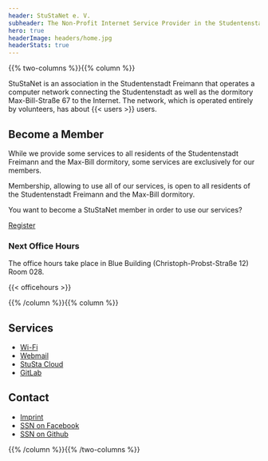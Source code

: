 ```yaml
---
header: StuStaNet e. V.
subheader: The Non-Profit Internet Service Provider in the Studentenstadt Freimann
hero: true
headerImage: headers/home.jpg
headerStats: true
---
```


{{% two-columns %}}{{% column %}}

StuStaNet is an association in the Studentenstadt Freimann that operates a computer network connecting the Studentenstadt as well as the dormitory Max-Bill-Straße 67 to the Internet. The network, which is operated entirely by volunteers, has about {{< users >}} users.

## Become a Member

While we provide some services to all residents of the Studentenstadt Freimann and the Max-Bill dormitory, some services are exclusively for our members.

Membership, allowing to use all of our services, is open to all residents of the Studentenstadt Freimann and the Max-Bill dormitory.


You want to become a StuStaNet member in order to use our services?


<a class="button" href="https://reg.stusta.de/">Register</a>

### Next Office Hours
The office hours take place in Blue Building (Christoph-Probst-Straße 12) Room 028.

{{< officehours >}}


{{% /column %}}{{% column %}}


## Services
* <i class="fa fa-wifi" aria-hidden="true"></i> [Wi-Fi](/en/wifi/)
* <i class="fa fa-envelope" aria-hidden="true"></i> [Webmail](https://webmail.stusta.de/)
* <i class="fa fa-cloud" aria-hidden="true"></i> [StuSta Cloud](https://cloud.stusta.de/)
* <i class="fa fa-gitlab" aria-hidden="true"></i> [GitLab](https://gitlab.stusta.de/)

## Contact
* <i class="fa fa-comments" aria-hidden="true"></i> [Imprint](/impressum)
* <i class="fa fa-facebook-official" aria-hidden="true"></i> [SSN on Facebook](https://www.facebook.com/stustanet/)
* <i class="fa fa-github" aria-hidden="true"></i> [SSN on Github](https://github.com/stustanet/)

{{% /column %}}{{% /two-columns %}}
